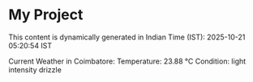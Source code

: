 # My Project

This content is dynamically generated in Indian Time (IST): 2025-10-21 05:20:54 IST


Current Weather in Coimbatore:
Temperature: 23.88 °C
Condition: light intensity drizzle
